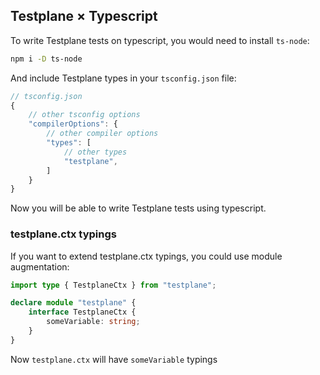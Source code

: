 <!-- DOCTOC SKIP -->
## Testplane × Typescript

To write Testplane tests on typescript, you would need to install `ts-node`:

```bash
npm i -D ts-node
```

And include Testplane types in your `tsconfig.json` file:

```js
// tsconfig.json
{
    // other tsconfig options
    "compilerOptions": {
        // other compiler options
        "types": [
            // other types
            "testplane",
        ]
    }
}
```

Now you will be able to write Testplane tests using typescript.

### testplane.ctx typings

If you want to extend testplane.ctx typings, you could use module augmentation:

```ts
import type { TestplaneCtx } from "testplane";

declare module "testplane" {
    interface TestplaneCtx {
        someVariable: string;
    }
}
```

Now `testplane.ctx` will have `someVariable` typings
